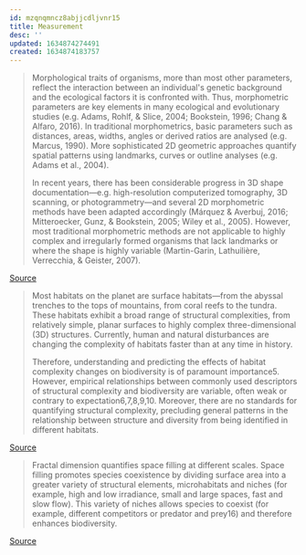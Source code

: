 ```yaml
---
id: mzqnqmncz8abjjcdljvnr15
title: Measurement
desc: ''
updated: 1634874274491
created: 1634874183757
---
```




>Morphological traits of organisms, more than most other parameters, reflect the interaction between an individual's genetic background and the ecological factors it is confronted with. Thus, morphometric parameters are key elements in many ecological and evolutionary studies (e.g. Adams, Rohlf, & Slice, 2004; Bookstein, 1996; Chang & Alfaro, 2016). In traditional morphometrics, basic parameters such as distances, areas, widths, angles or derived ratios are analysed (e.g. Marcus, 1990). More sophisticated 2D geometric approaches quantify spatial patterns using landmarks, curves or outline analyses (e.g. Adams et al., 2004).
>
>In recent years, there has been considerable progress in 3D shape documentation—e.g. high-resolution computerized tomography, 3D scanning, or photogrammetry—and several 2D morphometric methods have been adapted accordingly (Márquez & Averbuj, 2016; Mitteroecker, Gunz, & Bookstein, 2005; Wiley et al., 2005). However, most traditional morphometric methods are not applicable to highly complex and irregularly formed organisms that lack landmarks or where the shape is highly variable (Martin-Garin, Lathuilière, Verrecchia, & Geister, 2007).

[Source](https://besjournals.onlinelibrary.wiley.com/doi/10.1111/2041-210X.12829)


>Most habitats on the planet are surface habitats—from the abyssal trenches to the tops of mountains, from coral reefs to the tundra. These habitats exhibit a broad range of structural complexities, from relatively simple, planar surfaces to highly complex three-dimensional (3D) structures. Currently, human and natural disturbances are changing the complexity of habitats faster than at any time in history.
>
>Therefore, understanding and predicting the effects of habitat complexity changes on biodiversity is of paramount importance5. However, empirical relationships between commonly used descriptors of structural complexity and biodiversity are variable, often weak or contrary to expectation6,7,8,9,10. Moreover, there are no standards for quantifying structural complexity, precluding general patterns in the relationship between structure and diversity from being identified in different habitats. 

[Source](https://www.nature.com/articles/s41559-020-1281-8)


>Fractal dimension quantifies space filling at different scales. Space filling promotes species coexistence by dividing surface area into a greater variety of structural elements, microhabitats and niches (for example, high and low irradiance, small and large spaces, fast and slow flow). This variety of niches allows species to coexist (for example, different competitors or predator and prey16) and therefore enhances biodiversity.

[Source](https://www.nature.com/articles/s41559-020-1281-8)


